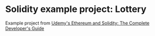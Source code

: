 # Solidity example project: Lottery

Example project from [Udemy's Ethereum and Solidity: The Complete Developer's Guide
](https://www.udemy.com/course/ethereum-and-solidity-the-complete-developers-guide)
